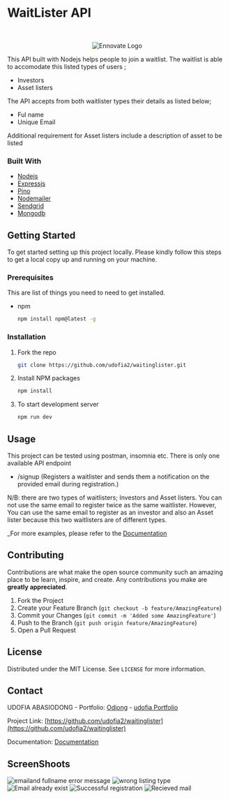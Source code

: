 
# WaitLister API

<br />
<p align="center">
  <a https://www.ennovatelab.com/">
    <img src="./ennovate_lab_logo2.jpg" alt="Ennovate Logo">
  </a>
</p>
This API built with Nodejs helps people to join a waitlist. The waitlist is able to accomodate this listed types of users ;

- Investors
- Asset listers

The API accepts from both waitlister types their details as listed below;

- Ful name 
- Unique Email 

Additional requirement for Asset listers include a description of asset to be listed


### Built With

- [Nodejs](https://nodejs.org/en/)
- [Expressjs](https://expressjs.com)
- [Pino](https://getpino.io/)
- [Nodemailer](https://nodemailer.com)
- [Sendgrid](https://sendgrid.com)
- [Mongodb](https://sendgrid.com)
 
<!-- GETTING STARTED -->

## Getting Started

To get started setting up this project locally. Please kindly follow this steps to get a local copy up and running on your machine.

### Prerequisites

This are list of things you need to need to get installed.

- npm
  ```sh
  npm install npm@latest -g
  ```

### Installation

1. Fork the repo
   ```sh
   git clone https://github.com/udofia2/waitinglister.git
   ```
2. Install NPM packages
   ```sh
   npm install
   ```

3. To start development server
   ```sh
   npm run dev
   ```


## Usage

This project can be tested using postman, insomnia etc.
There is only one available API endpoint
* /signup (Registers a waitlister and sends them a notification on the provided email during registration.)


N/B: there are two types of waitlisters; Investors and Asset listers. You can not use the same email to register twice as the same waitlister. However, You can use the same email to register as an investor and also an Asset lister because this two waitlisters are of different types.


_For more examples, please refer to the [Documentation](https://documenter.getpostman.com/view/7592361/UVeCRUBH)

## Contributing

Contributions are what make the open source community such an amazing place to be learn, inspire, and create. Any contributions you make are **greatly appreciated**.

1. Fork the Project
2. Create your Feature Branch (`git checkout -b feature/AmazingFeature`)
3. Commit your Changes (`git commit -m 'Added some AmazingFeature'`)
4. Push to the Branch (`git push origin feature/AmazingFeature`)
5. Open a Pull Request


## License

Distributed under the MIT License. See `LICENSE` for more information.


## Contact

UDOFIA ABASIODONG - Portfolio: [Odiong](https://udofia.herokuapp.com) - [udofia Portfolio](https://udofia.herokuapp.com)

Project Link: [https://github.com/udofia2/waitinglister](https://github.com/udofia2/waitinglister)

Documentation: [Documentation](https://documenter.getpostman.com/view/7592361/UVeCRUBH)


## ScreenShoots
![emailand fullname error message](./screenshots/email_and_fullname_error_message.png)
![wrong listing type](./screenshots/wrong_listing_type.png)
![Email already exist](./screenshots/already_registered_email.png)
![Successful registration](./screenshots/successful_signup_as_asset_lister.png)
![Recieved mail](./screenshots/received_mail.png)
                                                                                                                                
